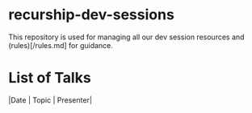 # recurship-dev-sessions

This repository is used for managing all our dev session resources and (rules)[/rules.md] for guidance.

# List of Talks

|Date | Topic | Presenter|
